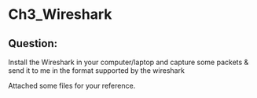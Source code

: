 # Ch3_Wireshark
## Question:
Install the Wireshark in your computer/laptop and capture some packets & send it to me in the format supported by the wireshark

Attached some files for your reference.
 


